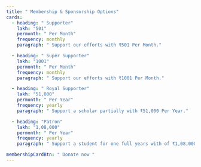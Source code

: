 ```yaml
---
title: " Membership & Sponsorship Options"
cards:
  - heading: " Supporter"
    lakh: "501"
    permonth: " Per Month"
    frequency: monthly
    paragraph: " Support our efforts with ₹501 Per Month."

  - heading: " Super Supporter"
    lakh: "1001"
    permonth: " Per Month"
    frequency: monthly
    paragraph: " Support our efforts with ₹1001 Per Month."

  - heading: " Royal Supporter"
    lakh: "51,000"
    permonth: " Per Year"
    frequency: yearly
    paragraph: " Support a scholar partially with ₹51,000 Per Year."

  - heading: "Patron"
    lakh: "1,08,000"
    permonth: " Per Year"
    frequency: yearly
    paragraph: " Support a student for one full years with of ₹1,08,000 Per Year. "

membershipCardBtn: " Donate now "
---
```

